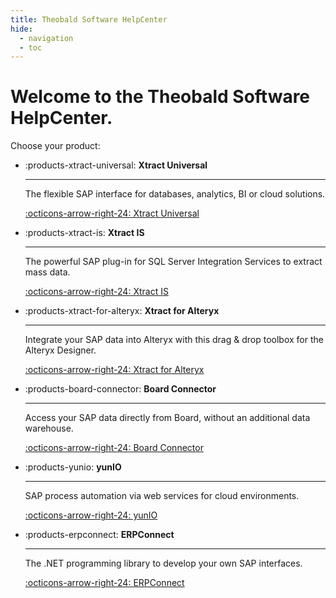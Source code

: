 ```yaml
---
title: Theobald Software HelpCenter
hide:
  - navigation
  - toc
---
```


# Welcome to the Theobald Software HelpCenter.

Choose your product:


<div class="grid cards" markdown>

-   :products-xtract-universal: __Xtract Universal__

	---
	
    The flexible SAP interface for databases, analytics, BI or cloud solutions.

    [:octicons-arrow-right-24: Xtract Universal](https://help.theobald-software.com/en/xtract-universal/)

-   :products-xtract-is: __Xtract IS__

    ---

    The powerful SAP plug-in for SQL Server Integration Services to extract mass data.

    [:octicons-arrow-right-24: Xtract IS](https://help.theobald-software.com/en/xtract-is/)

-   :products-xtract-for-alteryx: __Xtract for Alteryx__

    ---

    Integrate your SAP data into Alteryx with this drag & drop toolbox for the Alteryx Designer.

    [:octicons-arrow-right-24: Xtract for Alteryx](https://help.theobald-software.com/en/xtract-for-alteryx/)

-   :products-board-connector: __Board Connector__

    ---

    Access your SAP data directly from Board, without an additional data warehouse.

    [:octicons-arrow-right-24: Board Connector](https://help.theobald-software.com/en/board-connector/)
	
-   :products-yunio: __yunIO__

    ---

    SAP process automation via web services for cloud environments.

    [:octicons-arrow-right-24: yunIO](https://helpcenter.theobald-software.com/yunio)
	
-   :products-erpconnect: __ERPConnect__

    ---

    The .NET programming library to develop your own SAP interfaces.
	
	[:octicons-arrow-right-24: ERPConnect](https://helpcenter.theobald-software.com/erpconnect)

</div>


<!---
::cards:: cols=3

- title: Xtract Universal
  image: ./assets/images/XtractUniversal.png
  content: The flexible SAP interface for databases, analytics, BI or cloud solutions.
  url: https://help.theobald-software.com/en/xtract-universal/
  
- title: Xtract IS
  image: ./assets/images/XtractIS.png
  content: The powerful SAP plug-in for SQL Server Integration Services to extract mass data.
  url: https://help.theobald-software.com/en/xtract-is/
  
- title: Xtract for Alteryx
  image: ./assets/images/XtractAlteryx.png
  content: Integrate your SAP data into Alteryx with this drag & drop toolbox for the Alteryx Designer.
  url: https://help.theobald-software.com/en/xtract-for-alteryx/

- title: Board Connector
  image: ./assets/images/Board.png
  content: Access your SAP data directly from Board, without an additional data warehouse.
  url: https://help.theobald-software.com/en/board-connector/
  
- title: yunIO
  image: ./assets/images/yunIO.png
  content: SAP process automation via web services for cloud environments.
  url: https://help.theobald-software.com/en/yunio/

- title: ERPconnect
  image: ./assets/images/ERPConnect.png
  content: The .NET programming library to develop your own SAP interfaces.
  url: https://helpcenter.theobald-software.com/erpconnect

::/cards::
-->